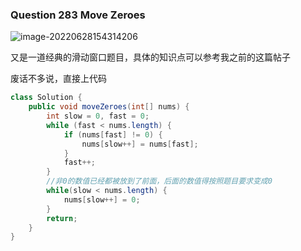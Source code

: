 ### Question 283 Move Zeroes

![image-20220628154314206](C:\Users\jason\AppData\Roaming\Typora\typora-user-images\image-20220628154314206.png)

又是一道经典的滑动窗口题目，具体的知识点可以参考我之前的这篇帖子

[leetcode26_删除重复项]: https://blog.csdn.net/jasonjin1107/article/details/125488372

废话不多说，直接上代码

```java
class Solution {
    public void moveZeroes(int[] nums) {
        int slow = 0, fast = 0;
        while (fast < nums.length) {
            if (nums[fast] != 0) {
                nums[slow++] = nums[fast];
            }
            fast++;
        }
        //非0的数值已经都被放到了前面，后面的数值得按照题目要求变成0
        while(slow < nums.length) {
            nums[slow++] = 0;
        }
        return;
    }
}
```

